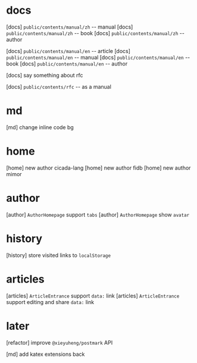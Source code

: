 # docs

[docs] `public/contents/manual/zh` -- manual
[docs] `public/contents/manual/zh` -- book
[docs] `public/contents/manual/zh` -- author

[docs] `public/contents/manual/en` -- article
[docs] `public/contents/manual/en` -- manual
[docs] `public/contents/manual/en` -- book
[docs] `public/contents/manual/en` -- author

[docs] say something about rfc

[docs] `public/contents/rfc` -- as a manual

# md

[md] change inline code bg

# home

[home] new author cicada-lang
[home] new author fidb
[home] new author mimor

# author

[author] `AuthorHomepage` support `tabs`
[author] `AuthorHomepage` show `avatar`

# history

[history] store visited links to `localStorage`

# articles

[articles] `ArticleEntrance` support `data:` link
[articles] `ArticleEntrance` support editing and share `data:` link

# later

[refactor] improve `@xieyuheng/postmark` API

[md] add katex extensions back
